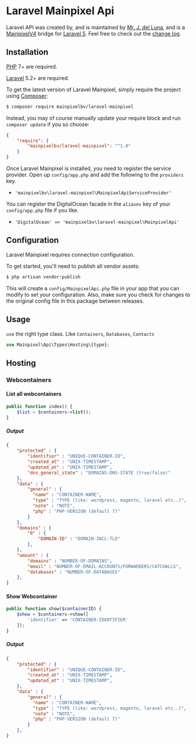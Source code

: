 Laravel Mainpixel Api
====================
Laravel API was created by, and is maintained by [Mr. J. del Luna](https://github.com/paperclamp), and is a [MainpixelV4](https://www.mainpixel.io) bridge for [Laravel 5](http://laravel.com). Feel free to check out the [change log](CHANGELOG.md).

## Installation

[PHP](https://php.net) 7+ are required.

[Laravel](https://laravel.com) 5.2+ are required.

To get the latest version of Laravel Mainpixel, simply require the project using [Composer](https://getcomposer.org):

```bash
$ composer require mainpixelbv/laravel-mainpixel
```

Instead, you may of course manually update your require block and run `composer update` if you so choose:

```json
{
    "require": {
        "mainpixelbv/laravel-mainpixel": "^1.0"
    }
}
```

Once Laravel Mainpixel is installed, you need to register the service provider. Open up `config/app.php` and add the following to the `providers` key.

* `'mainpixelbv\laravel-mainpixel\MainpixelApiServiceProvider'`

You can register the DigitalOcean facade in the `aliases` key of your `config/app.php` file if you like.

* `'DigitalOcean' => 'mainpixelbv\laravel-mainpixel\MainpixelApi'`

## Configuration

Laravel Mainpixel requires connection configuration.

To get started, you'll need to publish all vendor assets:

```bash
$ php artisan vendor:publish
```

This will create a `config/MainpixelApi.php` file in your app that you can modify to set your configuration. Also, make sure you check for changes to the original config file in this package between releases.

## Usage
`use` the right type class. Like `Containers`, `Databases`, `Contacts`

```php
use Mainpixel\Api\Types\Hosting\{type};
```

## Hosting

### Webcontainers
#### List all webcontainers

```php
public function index() {
    $list = $containers->list();
}
```
##### Output
```json
{
    "protected" : {
        "identifier" : "UNIQUE-CONTAINER-ID",
        "created_at" : "UNIX-TIMESTAMP",
        "updated_at" : "UNIX-TIMESTAMP",
        "dns_general_state" : "DOMAINS-DNS-STATE (true/false)"
    },
    "data" : {
        "general" : {
          "name" : "CONTAINER-NAME",
          "type" : "TYPE (like: wordpress, magento, laravel etc..)",
          "note" : "NOTE",
          "php" : "PHP-VERSION (default 7)"
        }
    },
    "domains" : {
        "0" : {
            "DOMAIN-ID" : "DOMAIN-INCL-TLD"
        }, 
    },
    "amount" : {
        "domains" : "NUMBER-OF-DOMAINS",
        "email" : "NUMBER-OF-EMAIL-ACCOUNTS/FORWARDERS/CATCHALLS",
        "databases" : "NUMBER-OF-DATABASES"
    },
}
```

#### Show Webcontainer

```php
public function show($containerID) {
    $show = $containers->show([
        'identifier' => 'CONTAINER-IDENTIFIER'
    ]);
}
```

##### Output

```json
{
    "protected" : {
        "identifier" : "UNIQUE-CONTAINER-ID",
        "created_at" : "UNIX-TIMESTAMP",
        "updated_at" : "UNIX-TIMESTAMP",
    },
    "data" : {
        "general" : {
          "name" : "CONTAINER-NAME",
          "type" : "TYPE (like: wordpress, magento, laravel etc..)",
          "note" : "NOTE",
          "php" : "PHP-VERSION (default 7)"
        }
    },
}
```

